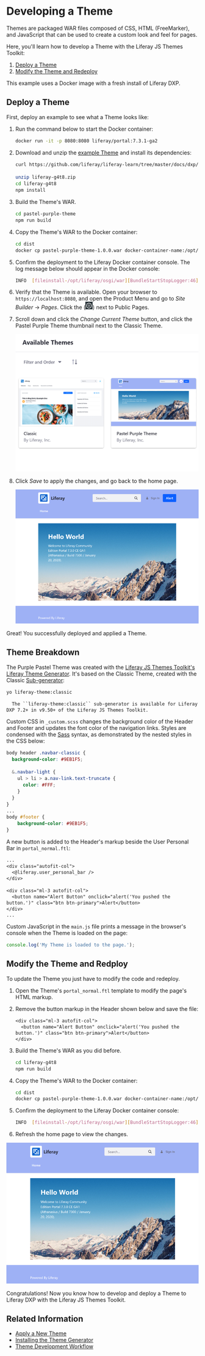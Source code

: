 # Developing a Theme

Themes are packaged WAR files composed of CSS, HTML (FreeMarker), and JavaScript that can be used to create a custom look and feel for pages.

Here, you'll learn how to develop a Theme with the Liferay JS Themes Toolkit:

1. [Deploy a Theme](#deploy-a-theme)
1. [Modify the Theme and Redeploy](#modify-the-theme-and-redeploy)

This example uses a Docker image with a fresh install of Liferay DXP.

## Deploy a Theme

First, deploy an example to see what a Theme looks like:

1. Run the command below to start the Docker container:

    ```bash
    docker run -it -p 8080:8080 liferay/portal:7.3.1-ga2
    ```

1. Download and unzip the [example Theme](https://github.com/liferay/liferay-learn/tree/master/docs/dxp/7.x/en/site-building/developer-guide/developing-themes/developing-a-theme/liferay-g4t8.zip) and install its dependencies:

    ```bash
    curl https://github.com/liferay/liferay-learn/tree/master/docs/dxp/7.x/en/site-building/developer-guide/developing-themes/developing-a-theme/liferay-g4t8.zip
    
    unzip liferay-g4t8.zip
    cd liferay-g4t8
    npm install
    ```

1. Build the Theme's WAR.

    ```bash
    cd pastel-purple-theme
    npm run build
    ```

1. Copy the Theme's WAR to the Docker container:

    ```bash
    cd dist
    docker cp pastel-purple-theme-1.0.0.war docker-container-name:/opt/liferay/osgi/war
    ```

1. Confirm the deployment to the Liferay Docker container console. The log message below should appear in the Docker console:

    ```bash
    INFO  [fileinstall-/opt/liferay/osgi/war][BundleStartStopLogger:46] STARTED pastel-purple-theme_1.0.0 [1141]
    ```

1. Verify that the Theme is available. Open your browser to `https://localhost:8080`, and open the Product Menu and go to *Site Builder* &rarr; *Pages*. Click the (![Cog icon](../../../images/icon-control-menu-gear.png)) next to Public Pages.

1. Scroll down and click the *Change Current Theme* button, and click the Pastel Purple Theme thumbnail next to the Classic Theme.

    ![The Pastel Purple Theme is listed in the Theme selector.](./developing-a-theme/images/01.png)

1. Click *Save* to apply the changes, and go back to the home page.

    ![Themes can change the look and feel of your Site's pages.](./developing-a-theme/images/02.png)

Great! You successfully deployed and applied a Theme.

## Theme Breakdown

The Purple Pastel Theme was created with the [Liferay JS Themes Toolkit's](https://github.com/liferay/liferay-js-themes-toolkit) [Liferay Theme Generator](./reference/installing-the-theme-generator-reference.md). It's based on the Classic Theme, created with the Classic [Sub-generator](../reference/installing-the-theme-generator-reference.md#generator-and-sub-generator-commands):

```bash
yo liferay-theme:classic
```

```note::
  The ``liferay-theme:classic`` sub-generator is available for Liferay DXP 7.2+ in v9.50+ of the Liferay JS Themes Toolkit.
```

Custom CSS in `_custom.scss` changes the background color of the Header and Footer and updates the font color of the navigation links. Styles are condensed with the [Sass](https://sass-lang.com/) syntax, as demonstrated by the nested styles in the CSS below:

```scss
body header .navbar-classic {
  background-color: #9EB1F5;
  
  &.navbar-light {
    ul > li > a.nav-link.text-truncate {
      color: #FFF;
    }
  }
}
...
body #footer {
	background-color: #9EB1F5;
}
```

A new button is added to the Header's markup beside the User Personal Bar in `portal_normal.ftl`:

```markup
...
<div class="autofit-col">
  <@liferay.user_personal_bar />
</div>

<div class="ml-3 autofit-col">
  <button name="Alert Button" onclick="alert('You pushed the button.')" class="btn btn-primary">Alert</button>
</div>
...
```

Custom JavaScript in the `main.js` file prints a message in the browser's console when the Theme is loaded on the page:

```javascript
console.log('My Theme is loaded to the page.');
```

## Modify the Theme and Redploy

To update the Theme you just have to modify the code and redeploy.

1. Open the Theme's `portal_normal.ftl` template to modify the page's HTML markup.
1. Remove the button markup in the Header shown below and save the file:

    ```markup
    <div class="ml-3 autofit-col">
      <button name="Alert Button" onclick="alert('You pushed the button.')" class="btn btn-primary">Alert</button>
    </div>
    ```

1. Build the Theme's WAR as you did before.

    ```bash
    cd liferay-g4t8
    npm run build
    ```

1. Copy the Theme's WAR to the Docker container:

    ```bash
    cd dist
    docker cp pastel-purple-theme-1.0.0.war docker-container-name:/opt/liferay/osgi/war
    ```

1. Confirm the deployment to the Liferay Docker container console:

    ```bash
    INFO  [fileinstall-/opt/liferay/osgi/war][BundleStartStopLogger:46] STARTED pastel-purple-theme_1.0.0 [1141]
    ```

1. Refresh the home page to view the changes.

![You can completely customize the page's styling with the Theme.](./developing-a-theme/images/03.png)

Congratulations! Now you know how to develop and deploy a Theme to Liferay DXP with the Liferay JS Themes Toolkit.

## Related Information

* [Apply a New Theme](TODO:applying-themes)
* [Installing the Theme Generator](../reference/themes/installing-the-theme-generator.md)
* [Theme Development Workflow](./liferay-js-themes-toolkit-theme-development-workflow.md)